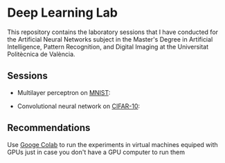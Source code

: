 # Deep Learning Lab
This repository contains the laboratory sessions that I have conducted for the Artificial Neural Networks subject in the Master's Degree in Artificial Intelligence, Pattern Recognition, and Digital Imaging at the Universitat Politècnica de València.

## Sessions

+ Multilayer perceptron on [MNIST](https://paperswithcode.com/dataset/mnist):

+ Convolutional neural network on [CIFAR-10](https://www.cs.toronto.edu/~kriz/cifar.html):

## Recommendations

Use [Googe Colab](https://colab.research.google.com) to run the experiments in virtual machines equiped with GPUs just in case you don't have a GPU computer to run them

